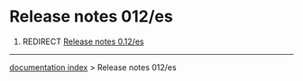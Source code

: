 # Release notes 012/es
1.  REDIRECT [Release notes 0.12/es](Release_notes_0.12/es.md)

---
[documentation index](../README.md) > Release notes 012/es
